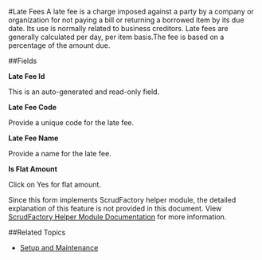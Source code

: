 #Late Fees
A late fee is a charge imposed against a party by a company or
organization for not paying a bill or returning a borrowed item
by its due date. Its use is normally related to business
creditors. Late fees are generally calculated per day, per item 
basis.The fee is based on a percentage of the amount due.

##Fields

**Late Fee Id** 

This is an auto-generated and read-only field.

**Late Fee Code**

Provide a unique code for the late fee.


**Late Fee Name**

Provide a name for the late fee.

**Is Flat Amount** 

Click on Yes for flat amount.

<div class="alert-box scrud radius">
    Since this form implements ScrudFactory helper module, the detailed explanation of this feature is not provided
    in this document. View <a href="../../core-concepts/scrud-factory.html">ScrudFactory Helper Module Documentation</a>
    for more information.
</div>

##Related Topics
* [Setup and Maintenance](../setup-and-maintenance.md)
